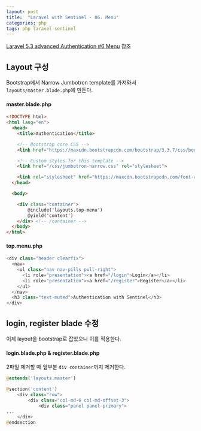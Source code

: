 ```yaml
---
layout: post
title:  "Laravel with Sentinel - 06. Menu"
categories: php
tags: php laravel sentinel
---
```

[Laravel 5.3 advanced Authentication #6 Menu](https://www.youtube.com/watch?v=RaGxwQYoZ5o&index=6&list=PL3ZhWMazGi9KB9PajJHWvV2NJ1ITNoNGp) 참조

## Layout 구성

Bootstrap에서 Narrow Jumbotron template를 가져와서 `layouts/master.blade.php`에 만든다.

#### master.blade.php
```html
<!DOCTYPE html>
<html lang="en">
  <head>
    <title>Authentication</title>

    <!-- Bootstrap core CSS -->
    <link href="https://maxcdn.bootstrapcdn.com/bootstrap/3.3.7/css/bootstrap.min.css" rel="stylesheet">

    <!-- Custom styles for this template -->
    <link href="/css/jumbotron-narrow.css" rel="stylesheet">

    <link rel="stylesheet" href="https://maxcdn.bootstrapcdn.com/font-awesome/4.7.0/css/font-awesome.min.css">
  </head>

  <body>

    <div class="container">
        @include('layouts.top-menu')
        @yield('content')
    </div> <!-- /container -->
  </body>
</html>
```

#### top.menu.php
```php
<div class="header clearfix">
  <nav>
    <ul class="nav nav-pills pull-right">
      <li role="presentation"><a href="/login">Login</a></li>
      <li role="presentation"><a href="/register">Register</a></li>
    </ul>
  </nav>
  <h3 class="text-muted">Authentication with Sentinel</h3>
</div>
```

## login, register blade 수정
이제 layout을 bootstrap로 잡았으니 이를 적용한다.

#### login.blade.php & register.blade.php
2파일 제거할 때 앞부분 `div container`까지 제거한다.

```php
@extends('layouts.master')

@section('content')
    <div class="row">
        <div class="col-md-6 col-md-offset-3">
            <div class="panel panel-primary">
...
    </div>
@endsection
```
